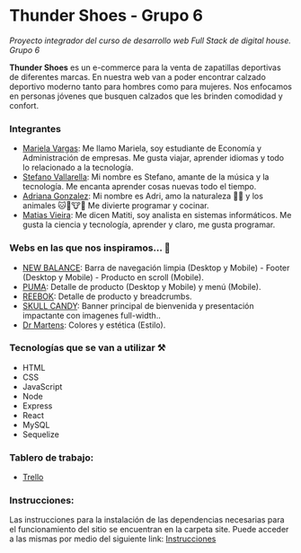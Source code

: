 # Thunder Shoes - Grupo 6
*Proyecto integrador del curso de desarrollo web Full Stack de digital house. Grupo 6*

**Thunder Shoes** es un e-commerce para la venta de zapatillas deportivas de diferentes marcas. En nuestra web van a poder encontrar calzado deportivo moderno tanto para hombres como para mujeres. Nos enfocamos en personas jóvenes que busquen calzados que les brinden comodidad y confort.

### Integrantes
- [Mariela Vargas](https://github.com/mar156): Me llamo Mariela, soy estudiante de Economía y Administración de empresas. Me gusta viajar, aprender idiomas y todo lo relacionado a la tecnología.
- [Stefano Vallarella](https://github.com/stefanovallarella): Mi nombre es Stefano, amante de la música y la tecnología. Me encanta aprender cosas nuevas todo el tiempo.
- [Adriana Gonzalez](https://github.com/AdrianaEG): Mi nombre es Adri, amo la naturaleza :cactus::ocean: y los animales :cat::dog::cow::panda_face: Me divierte programar y cocinar.
- [Matias Vieira](https://github.com/MatuteDV): Me dicen Matiti, soy analista en sistemas informáticos. Me gusta la ciencia y tecnología, aprender y claro, me gusta programar.

### Webs en las que nos inspiramos... :pencil:
- [NEW BALANCE](https://www.newbalance.com/): Barra de navegación limpia (Desktop y Mobile) - Footer (Desktop y Mobile) - Producto en scroll (Mobile). 
- [PUMA](https://us.puma.com/): Detalle de producto (Desktop y Mobile) y menú (Mobile).
- [REEBOK](https://www.reebok.com.ar/): Detalle de producto y breadcrumbs.
- [SKULL CANDY](https://www.skullcandy.com/): Banner principal de bienvenida y presentación impactante con imagenes full-width..
- [Dr Martens](https://www.drmartens.com/ar/es_ar/): Colores y estética (Estilo).

### Tecnologías que se van a utilizar :hammer_and_pick:
- HTML
- CSS
- JavaScript
- Node 
- Express
- React
- MySQL
- Sequelize

### Tablero de trabajo:
 - [Trello](https://trello.com/b/e4QPLD2E)


### Instrucciones:
Las instrucciones para la instalación de las dependencias necesarias para el funcionamiento del sitio se encuentran en la carpeta site. Puede acceder a las mismas por medio del siguiente link: [Instrucciones](https://github.com/mar156/grupo_6_ThunderShoes/blob/master/site/Instrucciones.md)

